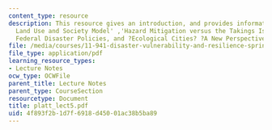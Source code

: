 ```yaml
---
content_type: resource
description: This resource gives an introduction, and provides information on 'The
  Land Use and Society Model' ,'Hazard Mitigation versus the Takings Issue', Calibrating
  Federal Disaster Policies, and ?Ecological Cities? ?A New Perspective.
file: /media/courses/11-941-disaster-vulnerability-and-resilience-spring-2005/4f893f2b1d7f6918d45001ac38b5ba89_platt_lect5.pdf
file_type: application/pdf
learning_resource_types:
- Lecture Notes
ocw_type: OCWFile
parent_title: Lecture Notes
parent_type: CourseSection
resourcetype: Document
title: platt_lect5.pdf
uid: 4f893f2b-1d7f-6918-d450-01ac38b5ba89
---
```

